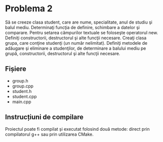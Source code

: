 # Problema 2

Să se creeze clasa student, care are nume, specialitate, anul de studiu şi balul mediu. Determinaţi funcţia de definire, schimbare a datelor şi comparare. Pentru setarea câmpurilor textuale se foloseşte operatorul new. Definiţi constructorii, destructorul şi alte funcţii necesare. Creaţi clasa grupa, care conţine studenţi (un număr nelimitat). Definiţi metodele de adăugare şi eliminare a studenţilor, de determinare a balului mediu pe grupă, constructorii, destructorul şi alte funcţii necesare.

## Fișiere
- group.h 
- group.cpp
- student.h 
- student.cpp
- main.cpp

## Instrucțiuni de compilare
Proiectul poate fi compilat și executat folosind două metode: direct prin compilatorul g++ sau prin utilizarea CMake.